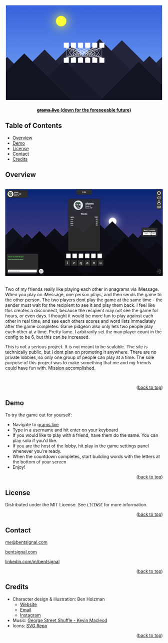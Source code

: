 <a name="readme-top"></a>

<a name="readme-top"></a>

<br />
<div align="center">
  <a href="https://www.grams.live" disabled>
    <img src="images/home.png" alt="Logo" width="500px">
  </a>

  <h4 align="center" style="margin-bottom:20px;"><a href="https://www.grams.live" target="_blank" disabled><span style="text-decoration: line-through">grams.live</span> (down for the foreseeable future)</a></h4>
</div>

<h2>Table of Contents</h2>

- [Overview](#overview)
- [Demo](#demo)
- [License](#license)
- [Contact](#contact)
- [Credits](#credits)

<h2>Overview</h2>

<br />
<div align="center">
    <img src="images/example1.png" width=600px></img>
</div>
<br />

Two of my friends really like playing each other in anagrams via iMessage. When you play on iMessage, one person plays, and then sends the game to the other person. The two players dont play the game at the same time - the sender must wait for the recipient to see it and play them back. I feel like this creates a disconnect, because the recipient may not see the game for hours, or even days. I thought it would be more fun to play against each other in real time, and see each others scores and word lists immediately after the game completes. Game pidgeon also only lets two people play each other at a time. Pretty lame. I arbitrarily set the max player count in the config to be 6, but this can be increased.

This is not a serious project. It is not meant to be scalable. The site is technically public, but I dont plan on promoting it anywhere. There are no private lobbies, so only one group of people can play at a time. The sole purpose of this project was to make something that me and my friends could have fun with. Mission accomplished.

<br />
<p align="right">(<a href="#readme-top">back to top</a>)</p>

## Demo

To try the game out for yourself: 

* Navigate to <a href="https://www.grams.live" target="_blank">grams.live</a>
* Type in a username and hit enter on your keyboard
* If you would like to play with a friend, have them do the same. You can play solo if you'd like.
* If you are the host of the lobby, hit play in the game settings panel whenever you're ready.
* When the countdown completes, start building words with the letters at the bottom of your screen
* Enjoy!

<p align="right">(<a href="#readme-top">back to top</a>)</p>

## License

Distributed under the MIT License. See `LICENSE` for more information.

<p align="right">(<a href="#readme-top">back to top</a>)</p>

## Contact

me@bentsignal.com

[bentsignal.com](https://www.bentsignal.com)

[linkedin.com/in/bentsignal](https://www.linkedin.com/in/bentsignal)

<p align="right">(<a href="#readme-top">back to top</a>)</p>

## Credits
* Character design & illustration: Ben Holzman
    - <a href="https://benholzman3.wixsite.com/bennett-holzman" target="_blank">Website</a>
    - <a href="mailto://benholzman@comcast.net" target="_blank">Email</a>
    - <a href="https://www.instagram.com/nett_" target="_blank">Instagram</a>
* Music: <a href="https://www.youtube.com/watch?v=f2XLCNaxnzE" target="_blank">George Street Shuffle - Kevin Macleod</a>
* Icons: <a href="https://www.svgrepo.com/" target="_blank">SVG Repo</a>

<p align="right">(<a href="#readme-top">back to top</a>)</p>
